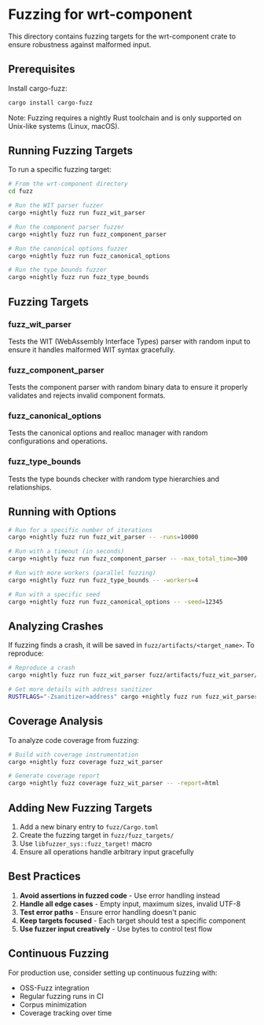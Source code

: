 # Fuzzing for wrt-component

This directory contains fuzzing targets for the wrt-component crate to ensure robustness against malformed input.

## Prerequisites

Install cargo-fuzz:
```bash
cargo install cargo-fuzz
```

Note: Fuzzing requires a nightly Rust toolchain and is only supported on Unix-like systems (Linux, macOS).

## Running Fuzzing Targets

To run a specific fuzzing target:

```bash
# From the wrt-component directory
cd fuzz

# Run the WIT parser fuzzer
cargo +nightly fuzz run fuzz_wit_parser

# Run the component parser fuzzer
cargo +nightly fuzz run fuzz_component_parser

# Run the canonical options fuzzer
cargo +nightly fuzz run fuzz_canonical_options

# Run the type bounds fuzzer
cargo +nightly fuzz run fuzz_type_bounds
```

## Fuzzing Targets

### fuzz_wit_parser
Tests the WIT (WebAssembly Interface Types) parser with random input to ensure it handles malformed WIT syntax gracefully.

### fuzz_component_parser
Tests the component parser with random binary data to ensure it properly validates and rejects invalid component formats.

### fuzz_canonical_options
Tests the canonical options and realloc manager with random configurations and operations.

### fuzz_type_bounds
Tests the type bounds checker with random type hierarchies and relationships.

## Running with Options

```bash
# Run for a specific number of iterations
cargo +nightly fuzz run fuzz_wit_parser -- -runs=10000

# Run with a timeout (in seconds)
cargo +nightly fuzz run fuzz_component_parser -- -max_total_time=300

# Run with more workers (parallel fuzzing)
cargo +nightly fuzz run fuzz_type_bounds -- -workers=4

# Run with a specific seed
cargo +nightly fuzz run fuzz_canonical_options -- -seed=12345
```

## Analyzing Crashes

If fuzzing finds a crash, it will be saved in `fuzz/artifacts/<target_name>`. To reproduce:

```bash
# Reproduce a crash
cargo +nightly fuzz run fuzz_wit_parser fuzz/artifacts/fuzz_wit_parser/crash-<hash>

# Get more details with address sanitizer
RUSTFLAGS="-Zsanitizer=address" cargo +nightly fuzz run fuzz_wit_parser fuzz/artifacts/fuzz_wit_parser/crash-<hash>
```

## Coverage Analysis

To analyze code coverage from fuzzing:

```bash
# Build with coverage instrumentation
cargo +nightly fuzz coverage fuzz_wit_parser

# Generate coverage report
cargo +nightly fuzz coverage fuzz_wit_parser -- -report=html
```

## Adding New Fuzzing Targets

1. Add a new binary entry to `fuzz/Cargo.toml`
2. Create the fuzzing target in `fuzz/fuzz_targets/`
3. Use `libfuzzer_sys::fuzz_target!` macro
4. Ensure all operations handle arbitrary input gracefully

## Best Practices

1. **Avoid assertions in fuzzed code** - Use error handling instead
2. **Handle all edge cases** - Empty input, maximum sizes, invalid UTF-8
3. **Test error paths** - Ensure error handling doesn't panic
4. **Keep targets focused** - Each target should test a specific component
5. **Use fuzzer input creatively** - Use bytes to control test flow

## Continuous Fuzzing

For production use, consider setting up continuous fuzzing with:
- OSS-Fuzz integration
- Regular fuzzing runs in CI
- Corpus minimization
- Coverage tracking over time
